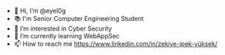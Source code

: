 - 👋 Hi, I’m @eyel0g
- 📚 I'm Senior Computer Engineering Student
- 👀 I’m interested in Cyber Security
- 🌱 I’m currently learning WebAppSec
- 📫 How to reach me https://www.linkedin.com/in/zekiye-ipek-yüksek/

